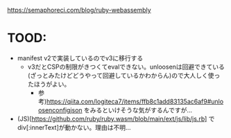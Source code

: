 https://semaphoreci.com/blog/ruby-webassembly

# TOOD:

- manifest v2で実装しているのでv3に移行する
  - v3だとCSPの制限がきつくてevalできない。unloosenは回避できている(ざっとみたけどどうやって回避しているかわからん)ので大人しく使ったほうがよい。
    - 参考)https://qiita.com/logiteca7/items/ffb8c1add83135ac6af9#unloosenconfigjson をみるといけそうな気がするんですが…
- (JS)[https://github.com/ruby/ruby.wasm/blob/main/ext/js/lib/js.rb] で div[:innerText]が動かない。理由は不明…

